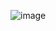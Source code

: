 ![image](https://user-images.githubusercontent.com/6143237/210087398-d45df5e9-a91d-4a7f-9e0f-352d471df684.png)

